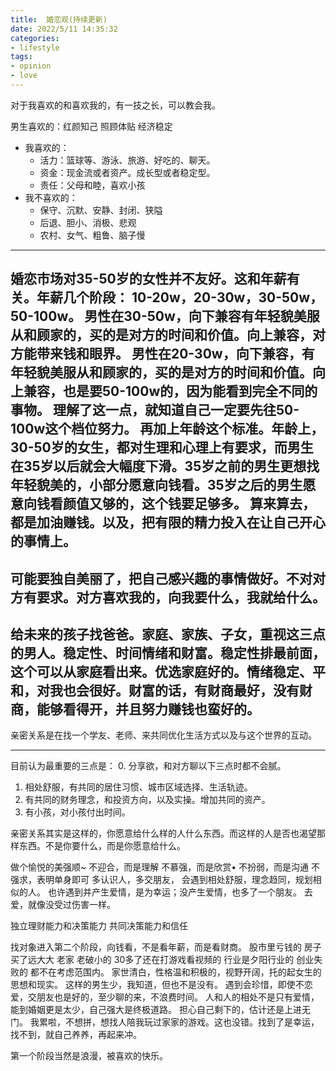 ```yaml
---
title:  婚恋观(持续更新)
date: 2022/5/11 14:35:32
categories: 
- lifestyle
tags: 
- opinion
- love
---
```


对于我喜欢的和喜欢我的，有一技之长，可以教会我。

男生喜欢的：红颜知己 照顾体贴 经济稳定

- 我喜欢的：
	- 活力：篮球等、游泳、旅游、好吃的、聊天。
	- 资金：现金流或者资产。成长型或者稳定型。
	- 责任：父母和睦，喜欢小孩
- 我不喜欢的：
	- 保守、沉默、安静、封闭、狭隘
	- 后退、胆小、消极、悲观
	- 农村、女气、粗鲁、脑子慢
---
婚恋市场对35-50岁的女性并不友好。这和年薪有关。年薪几个阶段： 10-20w，20-30w，30-50w，50-100w。
男性在30-50w，向下兼容有年轻貌美服从和顾家的，买的是对方的时间和价值。向上兼容，对方能带来钱和眼界。
男性在20-30w，向下兼容，有年轻貌美服从和顾家的，买的是对方的时间和价值。向上兼容，也是要50-100w的，因为能看到完全不同的事物。
理解了这一点，就知道自己一定要先往50-100w这个档位努力。
再加上年龄这个标准。年龄上，30-50岁的女生，都对生理和心理上有要求，而男生在35岁以后就会大幅度下滑。35岁之前的男生更想找年轻貌美的，小部分愿意向钱看。35岁之后的男生愿意向钱看颜值又够的，这个钱要足够多。
算来算去，都是加油赚钱。以及，把有限的精力投入在让自己开心的事情上。
---
可能要独自美丽了，把自己感兴趣的事情做好。不对对方有要求。对方喜欢我的，向我要什么，我就给什么。
---

给未来的孩子找爸爸。家庭、家族、子女，重视这三点的男人。稳定性、时间情绪和财富。稳定性排最前面，这个可以从家庭看出来。优选家庭好的。情绪稳定、平和，对我也会很好。财富的话，有财商最好，没有财商，能够看得开，并且努力赚钱也蛮好的。
---

亲密关系是在找一个学友、老师、来共同优化生活方式以及与这个世界的互动。

---

目前认为最重要的三点是：
0. 分享欲，和对方聊以下三点时都不会腻。
1. 相处舒服，有共同的居住习惯、城市区域选择、生活轨迹。
2. 有共同的财务理念，和投资方向，以及实操。增加共同的资产。
3. 有小孩，对小孩付出时间。

亲密关系其实是这样的，你愿意给什么样的人什么东西。而这样的人是否也渴望那样东西。不是你要什么，而是你愿意给什么。

做个愉悦的美强顺~
不迎合，而是理解
不慕强，而是欣赏•
不扮弱，而是沟通
不强求，表明单身即可
多认识人，多交朋友，
会遇到相处舒服，理念趋同，规划相似的人。
也许遇到并产生爱情，是为幸运；没产生爱情，也多了一个朋友。
去爱，就像没受过伤害一样。

独立理财能力和决策能力
共同决策能力和信任

找对象进入第二个阶段，向钱看，不是看年薪，而是看财商。
股市里亏钱的
房子买了远大大 老家 老破小的
30多了还在打游戏看视频的
行业是夕阳行业的
创业失败的
都不在考虑范围内。
家世清白，性格温和积极的，视野开阔，托的起女生的思想和现实。
这样的男生少，我知道，但也不是没有。
遇到会珍惜，即使不恋爱，交朋友也是好的，至少聊的来，不浪费时间。
人和人的相处不是只有爱情，能到婚姻更是太少，自己强大是终极道路。
担心自己剩下的，估计还是上进无门。
我累啦，不想拼，想找人陪我玩过家家的游戏。这也没错。找到了是幸运，找不到，就自己养养，再起来冲。

第一个阶段当然是浪漫，被喜欢的快乐。

